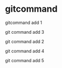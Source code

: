 # gitcommand

gitcommand add 1


git command add 3

git command add 2


git command add 4


git command add 5
